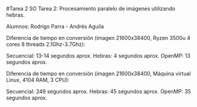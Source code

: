 #Tarea 2 SO
Tarea 2: Procesamiento paralelo de imágenes utilizando hebras.

Alumnos: Rodrigo Parra - Andrés Aguila

Diferencia de tiempo en conversión (imagen 21600x38400, Ryzen 3500u 4 cores 8 threads 2.1Ghz-3.7Ghz):

Secuencial: 13-14 segundos aprox.
Hebras: 4 segundos aprox.
OpenMP: 13 segundos aprox.

Diferencia de tiempo en conversión (imagen 21600x38400, Máquina virtual Linux, 4104 RAM, 3 CPU):

Secuencial: 249 segundos aprox.
Hebras: 45 segundos aprox.
OpenMP: 35 segundos aprox.
